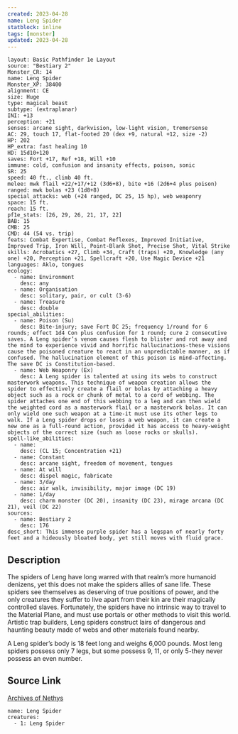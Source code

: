 ```yaml
---
created: 2023-04-28
name: Leng Spider
statblock: inline
tags: [monster]
updated: 2023-04-28
---
```

```statblock
layout: Basic Pathfinder 1e Layout
source: "Bestiary 2"
Monster_CR: 14
name: Leng Spider
Monster_XP: 38400
alignment: CE
size: Huge
type: magical beast
subtype: (extraplanar)
INI: +13
perception: +21
senses: arcane sight, darkvision, low-light vision, tremorsense
AC: 29, touch 17, flat-footed 20 (dex +9, natural +12, size -2)
HP: 202
HP_extra: fast healing 10
HD: 15d10+120
saves: Fort +17, Ref +18, Will +10
immune: cold, confusion and insanity effects, poison, sonic
SR: 25
speed: 40 ft., climb 40 ft.
melee: mwk flail +22/+17/+12 (3d6+8), bite +16 (2d6+4 plus poison)
ranged: mwk bolas +23 (1d8+8)
special_attacks: web (+24 ranged, DC 25, 15 hp), web weaponry
space: 15 ft.
reach: 15 ft.
pf1e_stats: [26, 29, 26, 21, 17, 22]
BAB: 15
CMB: 25
CMD: 44 (54 vs. trip)
feats: Combat Expertise, Combat Reflexes, Improved Initiative, Improved Trip, Iron Will, Point-Blank Shot, Precise Shot, Vital Strike
skills: Acrobatics +27, Climb +34, Craft (traps) +20, Knowledge (any one) +20, Perception +21, Spellcraft +20, Use Magic Device +21
languages: Aklo, tongues
ecology:
  - name: Environment
    desc: any
  - name: Organisation
    desc: solitary, pair, or cult (3-6)
  - name: Treasure
    desc: double
special_abilities:
  - name: Poison (Su)
    desc: Bite-injury; save Fort DC 25; frequency 1/round for 6 rounds; effect 1d4 Con plus confusion for 1 round; cure 2 consecutive saves. A Leng spider’s venom causes flesh to blister and rot away and the mind to experience vivid and horrific hallucinations-these visions cause the poisoned creature to react in an unpredictable manner, as if confused. The hallucination element of this poison is mind-affecting. The save DC is Constitution-based.
  - name: Web Weaponry (Ex)
    desc: A Leng spider is talented at using its webs to construct masterwork weapons. This technique of weapon creation allows the spider to effectively create a flail or bolas by attaching a heavy object such as a rock or chunk of metal to a cord of webbing. The spider attaches one end of this webbing to a leg and can then wield the weighted cord as a masterwork flail or a masterwork bolas. It can only wield one such weapon at a time-it must use its other legs to walk. If a Leng spider drops or loses a web weapon, it can create a new one as a full-round action, provided it has access to heavy-weight objects of the correct size (such as loose rocks or skulls).
spell-like_abilities:
  - name:
    desc: (CL 15; Concentration +21)
  - name: Constant
    desc: arcane sight, freedom of movement, tongues
  - name: At will
    desc: dispel magic, fabricate
  - name: 3/day
    desc: air walk, invisibility, major image (DC 19)
  - name: 1/day
    desc: charm monster (DC 20), insanity (DC 23), mirage arcana (DC 21), veil (DC 22)
sources:
  - name: Bestiary 2
    desc: 176
desc_short: This immense purple spider has a legspan of nearly forty feet and a hideously bloated body, yet still moves with fluid grace.
```
## Description
The spiders of Leng have long warred with that realm’s more humanoid denizens, yet this does not make the spiders allies of sane life. These spiders see themselves as deserving of true positions of power, and the only creatures they suffer to live apart from their kin are their magically controlled slaves. Fortunately, the spiders have no intrinsic way to travel to the Material Plane, and must use portals or other methods to visit this world. Artistic trap builders, Leng spiders construct lairs of dangerous and haunting beauty made of webs and other materials found nearby.

A Leng spider’s body is 18 feet long and weighs 6,000 pounds. Most leng spiders possess only 7 legs, but some possess 9, 11, or only 5-they never possess an even number.
## Source Link
[Archives of Nethys](https://aonprd.com/MonsterDisplay.aspx?ItemName=Leng%20Spider)
```encounter-table
name: Leng Spider
creatures:
  - 1: Leng Spider
```
